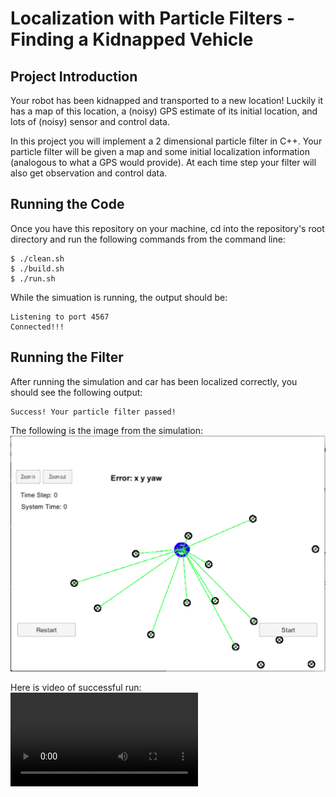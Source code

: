 # Localization with Particle Filters - Finding a Kidnapped Vehicle

## Project Introduction
Your robot has been kidnapped and transported to a new location! Luckily it has a map of this location, a (noisy) GPS estimate of its initial location, and lots of (noisy) sensor and control data.

In this project you will implement a 2 dimensional particle filter in C++. Your particle filter will be given a map and some initial localization information (analogous to what a GPS would provide). At each time step your filter will also get observation and control data. 

## Running the Code
Once you have this repository on your machine, cd into the repository's root directory and run the following commands from the command line:

```
$ ./clean.sh
$ ./build.sh
$ ./run.sh
```
While the simuation is running, the output should be:

```
Listening to port 4567
Connected!!!
```
## Running the Filter

After running the simulation and car has been localized correctly, you should see the following output:

```
Success! Your particle filter passed!
```

The following is the image from the simulation:
![image](./images/screenShot.png)

Here is video of successful run:
![video](./videos/clip.mov)
